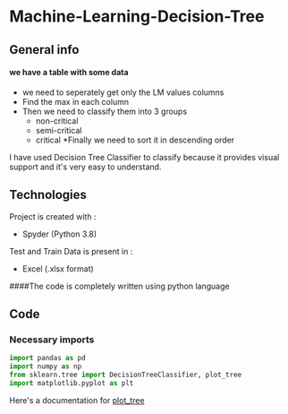 # Machine-Learning-Decision-Tree

## General info

#### we have a table with some data 
* we need to seperately get only the LM values columns 
* Find the max in each column
* Then we need to classify them into 3 groups
	* non-critical
	* semi-critical
	* critical
*Finally we need to sort it in descending order

I have used Decision Tree Classifier to classify 
because it provides visual support and 
it's very easy to understand.

## Technologies
Project is created with :
* Spyder (Python 3.8)

Test and Train Data is present in :
* Excel (.xlsx format)

####The code is completely written using python language


## Code

### Necessary imports

```Python
import pandas as pd
import numpy as np
from sklearn.tree import DecisionTreeClassifier, plot_tree
import matplotlib.pyplot as plt
```




Here's a documentation for [plot_tree](https://scikit-learn.org/stable/modules/generated/sklearn.tree.plot_tree.html)


